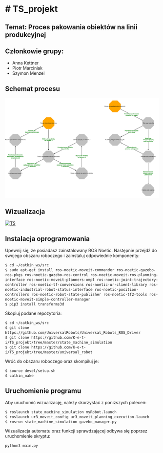 # # TS_projekt

## Temat: Proces pakowania obiektów na linii produkcyjnej

## Członkowie grupy:

* Anna Kettner
* Piotr Marciniak
* Szymon Menzel

## Schemat procesu

![Graph](GIT_foto/schemat.png)

## Wizualizacja

[![TS](https://yt-embed.herokuapp.com/embed?v=dx4ztecXt9A)](https://www.youtube.com/watch?v=dx4ztecXt9A)


## Instalacja oprogramowania
Upewnij się, że posiadasz zainstalowany ROS Noetic. Następnie przejdź do swojego obszaru roboczego i zainstaluj odpowiednie komponenty:
```
$ cd ~/catkin_ws/src
$ sudo apt-get install ros-noetic-moveit-commander ros-noetic-gazebo-ros-pkgs ros-noetic-gazebo-ros-control ros-noetic-moveit-ros-planning-interface ros-noetic-moveit-planners-ompl ros-noetic-joint-trajectory-controller ros-noetic-tf-conversions ros-noetic-ur-client-library ros-noetic-industrial-robot-status-interface ros-noetic-position-controllers ros-noetic-robot-state-publisher ros-noetic-tf2-tools ros-noetic-moveit-simple-controller-manager
$ pip3 install transforms3d
```
Skopiuj podane repozytoria:
```
$ cd ~/catkin_ws/src
$ git clone https://github.com/UniversalRobots/Universal_Robots_ROS_Driver
$ git clone https://github.com/K-e-t-i/TS_projekt/tree/master/state_machine_simulation
$ git clone https://github.com/K-e-t-i/TS_projekt/tree/master/universal_robot
```

Wróć do obszaru roboczego oraz skompiluj je:
```
$ source devel/setup.sh
$ catkin_make
```

## Uruchomienie programu

Aby uruchomić wizualizację, należy skorzystać z poniższych poleceń:

```
$ roslaunch state_machine_simulation myRobot.launch 
$ roslaunch ur3_moveit_config ur3_moveit_planning_execution.launch
$ rosrun state_machine_simulation gazebo_manager.py
```
Wizualizacja automatu oraz funkcji sprawdzającej odbywa się poprzez uruchomienie skryptu:

```
python3 main.py
```
